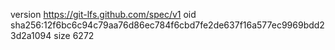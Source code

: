 version https://git-lfs.github.com/spec/v1
oid sha256:12f6bc6c94c79aa76d86ec784f6cbd7fe2de637f16a577ec9969bdd23d2a1094
size 6272
